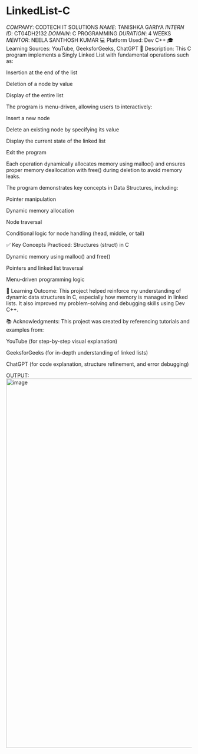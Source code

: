 # LinkedList-C
*COMPANY*: CODTECH IT SOLUTIONS
*NAME*: TANISHKA GARIYA
*INTERN ID*: CT04DH2132
*DOMAIN*: C PROGRAMMING
*DURATION*: 4 WEEKS
*MENTOR*: NEELA SANTHOSH KUMAR
💻 Platform Used: Dev C++
🎓 Learning Sources: YouTube, GeeksforGeeks, ChatGPT
🧾 Description:
This C program implements a Singly Linked List with fundamental operations such as:

Insertion at the end of the list

Deletion of a node by value

Display of the entire list

The program is menu-driven, allowing users to interactively:

Insert a new node

Delete an existing node by specifying its value

Display the current state of the linked list

Exit the program

Each operation dynamically allocates memory using malloc() and ensures proper memory deallocation with free() during deletion to avoid memory leaks.

The program demonstrates key concepts in Data Structures, including:

Pointer manipulation

Dynamic memory allocation

Node traversal

Conditional logic for node handling (head, middle, or tail)

✅ Key Concepts Practiced:
Structures (struct) in C

Dynamic memory using malloc() and free()

Pointers and linked list traversal

Menu-driven programming logic

🧠 Learning Outcome:
This project helped reinforce my understanding of dynamic data structures in C, especially how memory is managed in linked lists. It also improved my problem-solving and debugging skills using Dev C++.

📚 Acknowledgments:
This project was created by referencing tutorials and examples from:

YouTube (for step-by-step visual explanation)

GeeksforGeeks (for in-depth understanding of linked lists)

ChatGPT (for code explanation, structure refinement, and error debugging)

OUTPUT:
<img width="1915" height="1003" alt="image" src="https://github.com/user-attachments/assets/9b2dc6ed-3d5d-4d9f-b3ed-b675999bb1ab" />





